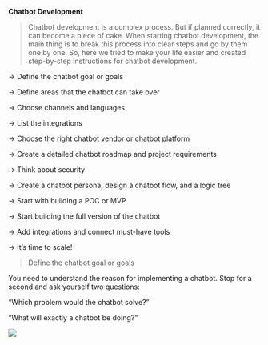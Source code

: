 __Chatbot Development__

>Chatbot development is a complex process. But if planned correctly, it can become a piece of cake. When starting chatbot development, the main thing is to break this process into clear steps and go by them one by one. So, here we tried to make your life easier and created step-by-step instructions for chatbot development.


-> Define the chatbot goal or goals

-> Define areas that the chatbot can take over

-> Choose channels and languages

-> List the integrations

-> Choose the right chatbot vendor or chatbot platform

-> Create a detailed chatbot roadmap and project requirements

-> Think about security

-> Create a chatbot persona, design a chatbot flow, and a logic tree

-> Start with building a POC or MVP

-> Start building the full version of the chatbot

-> Add integrations and connect must-have tools

-> It’s time to scale!


>Define the chatbot goal or goals

You need to understand the reason for implementing a chatbot. Stop for a second and ask yourself two questions: 

“Which problem would the chatbot solve?”

“What will exactly a chatbot be doing?”

<img src=https://lh5.googleusercontent.com/E_FD0Nlz2iwpnCu82sr9VgZxo0zTviTDvRqgYYop-dAGgBi2BS0WpqgSVva12St9Nfx2VpB2sg5qqe2dnPIPawyPnTrV7MImStuyFSZlpbScQorrAQFd2uyu9q_TJA>
